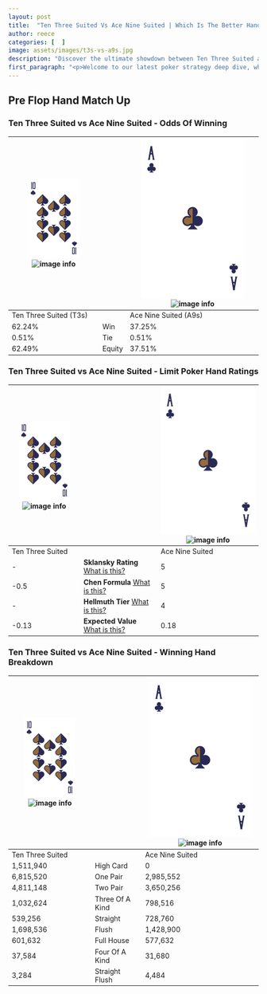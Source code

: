 ```yaml
---
layout: post
title:  "Ten Three Suited Vs Ace Nine Suited | Which Is The Better Hand In Poker? A Complete Guide"
author: reece
categories: [  ]
image: assets/images/t3s-vs-a9s.jpg
description: "Discover the ultimate showdown between Ten Three Suited and Ace Nine Suited in poker! Uncover the odds, strategies, and scenarios where one hand triumphs over the other. Get ready to up your poker game with this thrilling analysis."
first_paragraph: "<p>Welcome to our latest poker strategy deep dive, where we're pitting two distinct hands against each other in a high-stakes showdown: Ten Three Suited vs Ace Nine Suited.</p><p>In the dynamic world of poker, every decision counts, and knowing which hand holds the upper hand is key to your success at the table.</p><p>In this article, we'll dissect these two hands, explore the scenarios where one dominates the other, and equip you with the knowledge to make strategic choices that can tip the odds in your favor.</p><p>Get ready to unravel the intriguing dynamics of these poker hands and elevate your game to new heights.</p>"
---
```




[comment]: # (sp0)

## Pre Flop Hand Match Up

<div class="table hand-ratings" markdown="1"> 



### Ten Three Suited vs Ace Nine Suited - Odds Of Winning


    
| ![image info](assets/images/hand1/T.png) ![image info](assets/images/hand1/3s.png) |  | ![image info](assets/images/hand2/A.png) ![image info](assets/images/hand2/9s.png) |
| -------- | -------- | -------- |
| Ten Three Suited (T3s) |  | Ace Nine Suited (A9s) |
| 62.24% | Win | 37.25% |
| 0.51% | Tie | 0.51% |
| 62.49% | Equity | 37.51% |




[comment]: # (sp1)



### Ten Three Suited vs Ace Nine Suited - Limit Poker Hand Ratings


    
| ![image info](assets/images/hand1/T.png) ![image info](assets/images/hand1/3s.png) |  | ![image info](assets/images/hand2/A.png) ![image info](assets/images/hand2/9s.png) |
| -------- | -------- | -------- |
| Ten Three Suited |  | Ace Nine Suited |
| - | **Sklansky Rating** [What is this?](/sklansky-rating-explained) | 5 |
| -0.5 | **Chen Formula** [What is this?](/chen-formula-explained) | 5 |
| - | **Hellmuth Tier** [What is this?](/Hellmuth-tier-explained) | 4 |
| -0.13 | **Expected Value** [What is this?](/expected-value-explained) | 0.18 |




[comment]: # (sp2)



### Ten Three Suited vs Ace Nine Suited - Winning Hand Breakdown


    
| ![image info](assets/images/hand1/T.png) ![image info](assets/images/hand1/3s.png) |  | ![image info](assets/images/hand2/A.png) ![image info](assets/images/hand2/9s.png) |
| -------- | -------- | -------- |
| Ten Three Suited |  | Ace Nine Suited |
| 1,511,940 | High Card | 0 |
| 6,815,520 | One Pair | 2,985,552 |
| 4,811,148 | Two Pair | 3,650,256 |
| 1,032,624 | Three Of A Kind | 798,516 |
| 539,256 | Straight | 728,760 |
| 1,698,536 | Flush | 1,428,900 |
| 601,632 | Full House | 577,632 |
| 37,584 | Four Of A Kind | 31,680 |
| 3,284 | Straight Flush | 4,484 |




[comment]: # (sp3)



</div>

[comment]: # (sp4)



[comment]: # (sp5)

